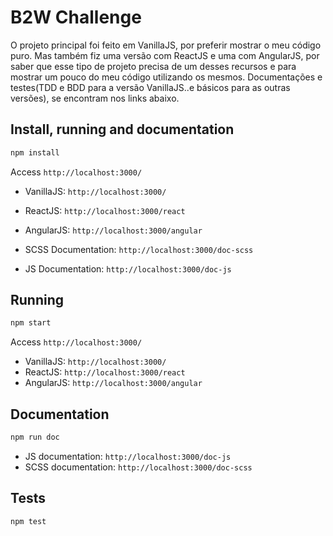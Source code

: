 # B2W Challenge

O projeto principal foi feito em VanillaJS, por preferir mostrar o meu código puro. Mas também fiz uma versão com ReactJS e uma com AngularJS, por saber que esse tipo de projeto precisa de um desses recursos e para mostrar um pouco do meu código utilizando os mesmos. Documentações e testes(TDD e BDD para a versão VanillaJS..e básicos para as outras versões), se encontram nos links abaixo.

## Install, running and documentation

```bash
npm install
```
Access `http://localhost:3000/`

- VanillaJS: `http://localhost:3000/`
- ReactJS: `http://localhost:3000/react`
- AngularJS: `http://localhost:3000/angular`

- SCSS Documentation: `http://localhost:3000/doc-scss` 
- JS Documentation: `http://localhost:3000/doc-js`

## Running

```bash
npm start
```
Access `http://localhost:3000/`

- VanillaJS: `http://localhost:3000/`
- ReactJS: `http://localhost:3000/react`
- AngularJS: `http://localhost:3000/angular`

## Documentation

```bash
npm run doc
```
- JS documentation: `http://localhost:3000/doc-js`
- SCSS documentation: `http://localhost:3000/doc-scss`

## Tests

```bash
npm test
```
